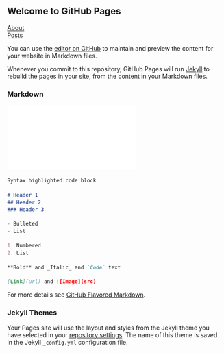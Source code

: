 ## Welcome to GitHub Pages

[About](about.md)  
[Posts](_posts/2018-05-19-first-post.md)

You can use the [editor on GitHub](https://github.com/jamesbasa/jamesbasa.github.io/edit/master/README.md) to maintain and preview the content for your website in Markdown files.

Whenever you commit to this repository, GitHub Pages will run [Jekyll](https://jekyllrb.com/) to rebuild the pages in your site, from the content in your Markdown files.

### Markdown

![Image](Contemporary.pdf)


```markdown
Syntax highlighted code block

# Header 1
## Header 2
### Header 3

- Bulleted
- List

1. Numbered
2. List

**Bold** and _Italic_ and `Code` text

[Link](url) and ![Image](src)
```

For more details see [GitHub Flavored Markdown](https://guides.github.com/features/mastering-markdown/).

### Jekyll Themes

Your Pages site will use the layout and styles from the Jekyll theme you have selected in your [repository settings](https://github.com/jamesbasa/jamesbasa.github.io/settings). The name of this theme is saved in the Jekyll `_config.yml` configuration file.

